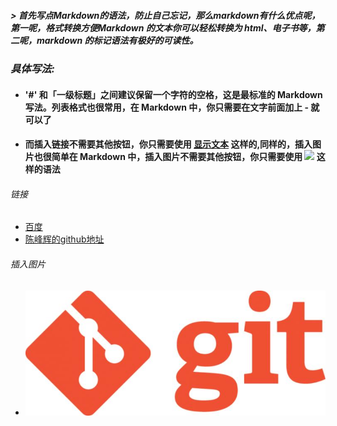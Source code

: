 ##### > 首先写点Markdown的语法，防止自己忘记，那么markdown有什么优点呢，第一呢，格式转换方便Markdown 的文本你可以轻松转换为 html、电子书等，第二呢，markdown 的标记语法有极好的可读性。       
### ***具体写法:***
-  #### '#' 和「一级标题」之间建议保留一个字符的空格，这是最标准的 Markdown 写法。列表格式也很常用，在 Markdown 中，你只需要在文字前面加上 - 就可以了


- #### 而插入链接不需要其他按钮，你只需要使用 [显示文本](链接地址) 这样的,同样的，插入图片也很简单在 Markdown 中，插入图片不需要其他按钮，你只需要使用 ![](图片链接地址) 这样的语法
###### 链接
- [百度](https://www.baidu.com/)
- [陈峰辉的github地址](https://github.com/chenfenghui)
###### 插入图片
- ![百度图片](https://github.com/chenfenghui/big_data_tools/blob/master/picture/git_flag.jpg)


